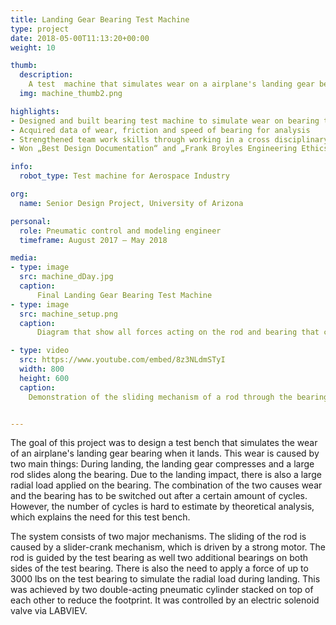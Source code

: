 ```yaml
---
title: Landing Gear Bearing Test Machine
type: project
date: 2018-05-00T11:13:20+00:00
weight: 10

thumb:
  description: 
    A test  machine that simulates wear on a airplane's landing gear bearing
  img: machine_thumb2.png

highlights:
- Designed and built bearing test machine to simulate wear on bearing through axial sliding and radial load
- Acquired data of wear, friction and speed of bearing for analysis
- Strengthened team work skills through working in a cross disciplinary group of 5 students and with professionals of RBC Sargent Aerospace & Defense
- Won „Best Design Documentation“ and „Frank Broyles Engineering Ethics Award“

info:
  robot_type: Test machine for Aerospace Industry

org:
  name: Senior Design Project, University of Arizona

personal:
  role: Pneumatic control and modeling engineer 
  timeframe: August 2017 – May 2018

media:
- type: image
  src: machine_dDay.jpg
  caption: 
      Final Landing Gear Bearing Test Machine
- type: image
  src: machine_setup.png
  caption: 
      Diagram that show all forces acting on the rod and bearing that cause wear

- type: video
  src: https://www.youtube.com/embed/8z3NLdmSTyI
  width: 800
  height: 600
  caption:
    Demonstration of the sliding mechanism of a rod through the bearing while applying 3000 lbs of pressure by a pneumatic cylinder


---
```


The goal of this project was to design a test bench that simulates the wear of an airplane's landing gear bearing when it lands. This wear is caused by two main things: During landing, the landing gear compresses and a large rod slides along the bearing. Due to the landing impact, there is also a large radial load applied on the bearing. The combination of the two causes wear and the bearing has to be switched out after a certain amount of cycles. However, the number of cycles is hard to estimate by theoretical analysis, which explains the need for this test bench.

The system consists of two major mechanisms. The sliding of the rod is caused by a slider-crank mechanism, which is driven by a strong motor. The rod is guided by the test bearing as well two additional bearings on both sides of the test  bearing. There is also the need to apply a force of up to 3000 lbs on the test bearing to simulate the radial load during landing. This was achieved by two double-acting pneumatic cylinder stacked on top of each other to reduce the footprint. It was controlled by an electric solenoid valve via LABVIEV.

